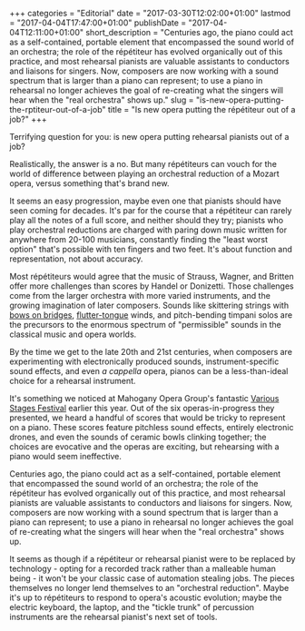 +++
categories = "Editorial"
date = "2017-03-30T12:02:00+01:00"
lastmod = "2017-04-04T17:47:00+01:00"
publishDate = "2017-04-04T12:11:00+01:00"
short_description = "Centuries ago, the piano could act as a self-contained, portable element that encompassed the sound world of an orchestra; the role of the répétiteur has evolved organically out of this practice, and most rehearsal pianists are valuable assistants to conductors and liaisons for singers. Now, composers are now working with a sound spectrum that is larger than a piano can represent; to use a piano in rehearsal no longer achieves the goal of re-creating what the singers will hear when the &quot;real orchestra&quot; shows up."
slug = "is-new-opera-putting-the-rptiteur-out-of-a-job"
title = "Is new opera putting the répétiteur out of a job?"
+++

Terrifying question for you: is new opera putting rehearsal pianists out of a job?

Realistically, the answer is a no. But many répétiteurs can vouch for the world of difference between playing an orchestral reduction of a Mozart opera, versus something that's brand new.

It seems an easy progression, maybe even one that pianists should have seen coming for decades. It's par for the course that a répétiteur can rarely play all the notes of a full score, and neither should they try; pianists who play orchestral reductions are charged with paring down music written for anywhere from 20-100 musicians, constantly finding the "least worst option" that's possible with ten fingers and two feet. It's about function and representation, not about accuracy.

Most répétiteurs would agree that the music of Strauss, Wagner, and Britten offer more challenges than scores by Handel or Donizetti. Those challenges come from the larger orchestra with more varied instruments, and the growing imagination of later composers. Sounds like skittering strings with [bows on bridges](https://www.merriam-webster.com/dictionary/sul%20ponticello), [flutter-tongue](https://en.wikipedia.org/wiki/Flutter-tonguing) winds, and pitch-bending timpani solos are the precursors to the enormous spectrum of "permissible" sounds in the classical music and opera worlds.

By the time we get to the late 20th and 21st centuries, when composers are experimenting with electronically produced sounds, instrument-specific sound effects, and even *a cappella* opera, pianos can be a less-than-ideal choice for a rehearsal instrument.

It's something we noticed at Mahogany Opera Group's fantastic [Various Stages Festival](/6-new-works-presented-at-various-stages-2017/) earlier this year. Out of the six operas-in-progress they presented, we heard a handful of scores that would be tricky to represent on a piano. These scores feature pitchless sound effects, entirely electronic drones, and even the sounds of ceramic bowls clinking together; the choices are evocative and the operas are exciting, but rehearsing with a piano would seem ineffective.

Centuries ago, the piano could act as a self-contained, portable element that encompassed the sound world of an orchestra; the role of the répétiteur has evolved organically out of this practice, and most rehearsal pianists are valuable assistants to conductors and liaisons for singers. Now, composers are now working with a sound spectrum that is larger than a piano can represent; to use a piano in rehearsal no longer achieves the goal of re-creating what the singers will hear when the "real orchestra" shows up.

It seems as though if a répétiteur or rehearsal pianist were to be replaced by technology - opting for a recorded track rather than a malleable human being - it won't be your classic case of automation stealing jobs. The pieces themselves no longer lend themselves to an "orchestral reduction". Maybe it's up to répétiteurs to respond to opera's acoustic evolution; maybe the electric keyboard, the laptop, and the "tickle trunk" of percussion instruments are the rehearsal pianist's next set of tools.
